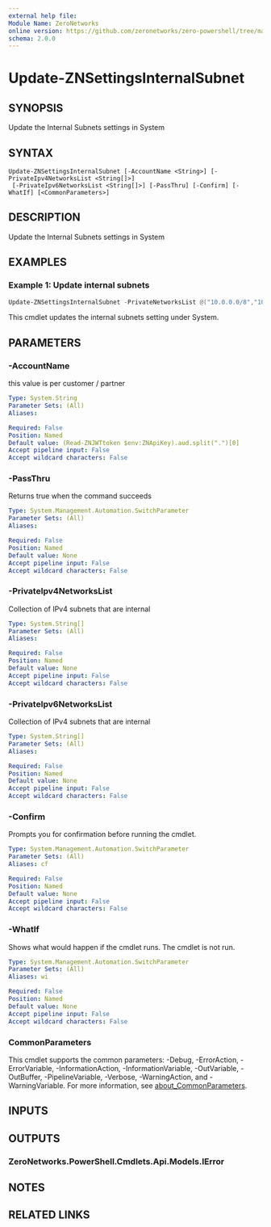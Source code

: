 ```yaml
---
external help file:
Module Name: ZeroNetworks
online version: https://github.com/zeronetworks/zero-powershell/tree/master/src/help/zeronetworks/update-znsettingsinternalsubnet
schema: 2.0.0
---
```


# Update-ZNSettingsInternalSubnet

## SYNOPSIS
Update the Internal Subnets settings in System

## SYNTAX

```
Update-ZNSettingsInternalSubnet [-AccountName <String>] [-PrivateIpv4NetworksList <String[]>]
 [-PrivateIpv6NetworksList <String[]>] [-PassThru] [-Confirm] [-WhatIf] [<CommonParameters>]
```

## DESCRIPTION
Update the Internal Subnets settings in System

## EXAMPLES

### Example 1: Update internal subnets
```powershell
Update-ZNSettingsInternalSubnet -PrivateNetworksList @("10.0.0.0/8","100.64.0.0/10","169.254.0.0/16","172.16.0.0/12","192.0.0.0/24","192.168.0.0/16","198.18.0.0/15","1.1.1.0/24")
```

This cmdlet updates the internal subnets setting under System.

## PARAMETERS

### -AccountName
this value is per customer / partner

```yaml
Type: System.String
Parameter Sets: (All)
Aliases:

Required: False
Position: Named
Default value: (Read-ZNJWTtoken $env:ZNApiKey).aud.split(".")[0]
Accept pipeline input: False
Accept wildcard characters: False
```

### -PassThru
Returns true when the command succeeds

```yaml
Type: System.Management.Automation.SwitchParameter
Parameter Sets: (All)
Aliases:

Required: False
Position: Named
Default value: None
Accept pipeline input: False
Accept wildcard characters: False
```

### -PrivateIpv4NetworksList
Collection of IPv4 subnets that are internal

```yaml
Type: System.String[]
Parameter Sets: (All)
Aliases:

Required: False
Position: Named
Default value: None
Accept pipeline input: False
Accept wildcard characters: False
```

### -PrivateIpv6NetworksList
Collection of IPv4 subnets that are internal

```yaml
Type: System.String[]
Parameter Sets: (All)
Aliases:

Required: False
Position: Named
Default value: None
Accept pipeline input: False
Accept wildcard characters: False
```

### -Confirm
Prompts you for confirmation before running the cmdlet.

```yaml
Type: System.Management.Automation.SwitchParameter
Parameter Sets: (All)
Aliases: cf

Required: False
Position: Named
Default value: None
Accept pipeline input: False
Accept wildcard characters: False
```

### -WhatIf
Shows what would happen if the cmdlet runs.
The cmdlet is not run.

```yaml
Type: System.Management.Automation.SwitchParameter
Parameter Sets: (All)
Aliases: wi

Required: False
Position: Named
Default value: None
Accept pipeline input: False
Accept wildcard characters: False
```

### CommonParameters
This cmdlet supports the common parameters: -Debug, -ErrorAction, -ErrorVariable, -InformationAction, -InformationVariable, -OutVariable, -OutBuffer, -PipelineVariable, -Verbose, -WarningAction, and -WarningVariable. For more information, see [about_CommonParameters](http://go.microsoft.com/fwlink/?LinkID=113216).

## INPUTS

## OUTPUTS

### ZeroNetworks.PowerShell.Cmdlets.Api.Models.IError

## NOTES

## RELATED LINKS


